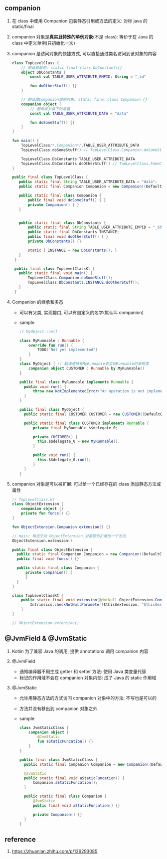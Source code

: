 ## companion

1. 在 class 中使用 Companion 包装静态引用或方法的定义: 对标 java 的 static/final
2. companion 对象是**真实且特殊的单例对象**(不是 class): 等价于在 Java 的 class 中定义单例(只初始化一次)
3. companion 是访问对象的快捷方式, 可以直接通过类名访问到该对象的内容

   ```kotlin
   class TopLevelClass {
       // 翻译成单例: static final class DbConstants{}
       object DbConstants {
           const val TABLE_USER_ATTRIBUTE_EMPID: String = "_id"

           fun doOtherStuff() {}
       }

       // 翻译成Companion单例对象: static final class Companion {}
       companion object {
           // 翻译成父类下的常量
           const val TABLE_USER_ATTRIBUTE_DATA = "data"

           fun doSomeStuff() {}
       }
   }

   fun main() {
       TopLevelClass/*.Companion*/.TABLE_USER_ATTRIBUTE_DATA
       TopLevelClass.doSomeStuff() // TopLevelClass.Companion.doSomeStuff();

       TopLevelClass.DbConstants.TABLE_USER_ATTRIBUTE_DATA
       TopLevelClass.DbConstants.doOtherStuff() // TopLevelClass.FakeCompanion.DbConstants.doOtherStuff();
   }
   ```

   ```java
   public final class TopLevelClass {
      public static final String TABLE_USER_ATTRIBUTE_DATA = "data";
      public static final Companion Companion = new Companion((DefaultConstructorMarker)null);

      public static final class Companion {
          public final void doSomeStuff() { }
          private Companion() { }
      }


      public static final class DbConstants {
          public static final String TABLE_USER_ATTRIBUTE_EMPID = "_id";
          public static final DbConstants INSTANCE;
          public final void doOtherStuff() { }
          private DbConstants() {}

          static { INSTANCE = new DbConstants(); }
      }
    }

    public final class TopLevelClassKt {
      public static final void main() {
          TopLevelClass.Companion.doSomeStuff();
          TopLevelClass.DbConstants.INSTANCE.doOtherStuff();
      }
    }
   ```

4. Companion 的继承和多态

   - 可以有父类, 实现接口, 可以有自定义的名字(默认叫 companion)
   - sample

     ```kotlin
     // MyObject.run()

     class MyRunnable : Runnable {
         override fun run() {
             TODO("Not yet implemented")
         }
     }
     class MyObject { // 翻译成持有MyRunnable去实现Runnable的单例类
         companion object CUSTOMER : Runnable by MyRunnable()
     }
     ```

     ```java
     public final class MyRunnable implements Runnable {
       public void run() {
           throw new NotImplementedError("An operation is not implemented: " + "Not yet implemented");
       }
     }

     public final class MyObject {
       public static final CUSTOMER CUSTOMER = new CUSTOMER((DefaultConstructorMarker)null);

       public static final class CUSTOMER implements Runnable {
           private final MyRunnable $$delegate_0;

           private CUSTOMER() {
             this.$$delegate_0 = new MyRunnable();
           }

           public void run() {
             this.$$delegate_0.run();
           }
       }
     }
     ```

5. companion 对象是可以被扩展: 可以给一个已经存在的 class 添加静态方法或属性

   ```kotlin
   // TopLevelClass.kt
   class ObjectExtension {
       companion object {}
       private fun funcs() {}
   }

   fun ObjectExtension.Companion.extension() {}

   // main: 相当于对 ObjectExtension 对象额外扩展出一个方法
   ObjectExtension.extension()
   ```

   ```java
   public final class ObjectExtension {
     public static final Companion Companion = new Companion((DefaultConstructorMarker)null);
     public final void funcs() {}

     public static final class Companion {
         private Companion() {
         }
     }
   }

   class TopLevelClassKt {
       public static final void extension(@NotNull ObjectExtension.Companion $this$extension) {
           Intrinsics.checkNotNullParameter($this$extension, "$this$extension");
       }
   }

   // ObjectExtension.extension()
   ```

## @JvmField & @JvmStatic

1. Kotlin 为了兼容 Java 的调用, 提供 annotationx 调用 companion 内容
2. @JvmField

   - 通知编译器不用生成 getter 和 setter 方法: 使用 Java 类变量代替
   - 标记的作用域不会在 companion 对象内部: 成了 Java 的 static 作用域

3. @JvmStatic

   - 允许用静态方法的方式访问 companion 对象中的方法: 不写也是可以的
   - 方法并没有移出到 companion 对象之外
   - sample

     ```kotlin
     class JvmStaticClass {
         companion object {
             @JvmStatic
             fun aStaticFuncation() {}
         }
     }
     ```

     ```java
     public final class JvmStaticClass {
       public static final Companion Companion = new Companion((DefaultConstructorMarker)null);

       @JvmStatic
       public static final void aStaticFuncation() {
           Companion.aStaticFuncation();
       }

       public static final class Companion {
           @JvmStatic
           public final void aStaticFuncation() {}

           private Companion() {}
       }
     }
     ```

## reference

1. https://zhuanlan.zhihu.com/p/136293085

